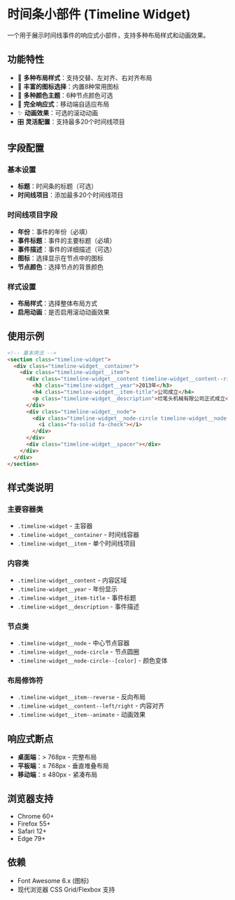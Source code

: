 # 时间条小部件 (Timeline Widget)

一个用于展示时间线事件的响应式小部件，支持多种布局样式和动画效果。

## 功能特性

- 🎨 **多种布局样式**：支持交替、左对齐、右对齐布局
- 🎯 **丰富的图标选择**：内置8种常用图标
- 🌈 **多种颜色主题**：6种节点颜色可选
- 📱 **完全响应式**：移动端自适应布局
- ✨ **动画效果**：可选的滚动动画
- 🎛️ **灵活配置**：支持最多20个时间线项目

## 字段配置

### 基本设置
- **标题**：时间条的标题（可选）
- **时间线项目**：添加最多20个时间线项目

### 时间线项目字段
- **年份**：事件的年份（必填）
- **事件标题**：事件的主要标题（必填）
- **事件描述**：事件的详细描述（可选）
- **图标**：选择显示在节点中的图标
- **节点颜色**：选择节点的背景颜色

### 样式设置
- **布局样式**：选择整体布局方式
- **启用动画**：是否启用滚动动画效果

## 使用示例

```html
<!-- 基本用法 -->
<section class="timeline-widget">
  <div class="timeline-widget__container">
    <div class="timeline-widget__item">
      <div class="timeline-widget__content timeline-widget__content--right">
        <h3 class="timeline-widget__year">2013年</h3>
        <h4 class="timeline-widget__item-title">公司成立</h4>
        <p class="timeline-widget__description">烂笔头机械有限公司正式成立</p>
      </div>
      <div class="timeline-widget__node">
        <div class="timeline-widget__node-circle timeline-widget__node-circle--blue">
          <i class="fa-solid fa-check"></i>
        </div>
      </div>
      <div class="timeline-widget__spacer"></div>
    </div>
  </div>
</section>
```

## 样式类说明

### 主要容器类
- `.timeline-widget` - 主容器
- `.timeline-widget__container` - 时间线容器
- `.timeline-widget__item` - 单个时间线项目

### 内容类
- `.timeline-widget__content` - 内容区域
- `.timeline-widget__year` - 年份显示
- `.timeline-widget__item-title` - 事件标题
- `.timeline-widget__description` - 事件描述

### 节点类
- `.timeline-widget__node` - 中心节点容器
- `.timeline-widget__node-circle` - 节点圆圈
- `.timeline-widget__node-circle--[color]` - 颜色变体

### 布局修饰符
- `.timeline-widget__item--reverse` - 反向布局
- `.timeline-widget__content--left/right` - 内容对齐
- `.timeline-widget__item--animate` - 动画效果

## 响应式断点

- **桌面端**：> 768px - 完整布局
- **平板端**：≤ 768px - 垂直堆叠布局
- **移动端**：≤ 480px - 紧凑布局

## 浏览器支持

- Chrome 60+
- Firefox 55+
- Safari 12+
- Edge 79+

## 依赖

- Font Awesome 6.x (图标)
- 现代浏览器 CSS Grid/Flexbox 支持
